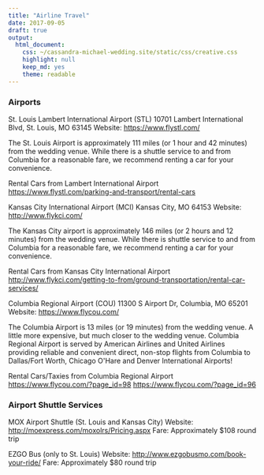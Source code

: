 ```yaml
---
title: "Airline Travel"
date: 2017-09-05
draft: true
output: 
  html_document: 
    css: ~/cassandra-michael-wedding.site/static/css/creative.css
    highlight: null
    keep_md: yes
    theme: readable
---
```


### Airports

St. Louis Lambert International Airport (STL)
10701 Lambert International Blvd, St. Louis, MO 63145
Website: https://www.flystl.com/

The St. Louis Airport is approximately 111 miles (or 1 hour and 42 minutes) from the wedding venue. While there is a shuttle service to and from Columbia for a reasonable fare, we recommend renting a car for your convenience. 

Rental Cars from Lambert International Airport
https://www.flystl.com/parking-and-transport/rental-cars

Kansas City International Airport (MCI)
Kansas City, MO 64153
Website: http://www.flykci.com/

The Kansas City airport is approximately 146 miles (or 2 hours and 12 minutes) from the wedding venue. While there is shuttle service to and from Columbia for a reasonable fare, we recommend renting a car for your convenience. 

Rental Cars from Kansas City International Airport
http://www.flykci.com/getting-to-from/ground-transportation/rental-car-services/

Columbia Regional Airport (COU)
11300 S Airport Dr, Columbia, MO 65201
Website: https://www.flycou.com/

The Columbia Airport is 13 miles (or 19 minutes) from the wedding venue. A little more expensive, but much closer to the wedding venue. Columbia Regional Airport is served by American Airlines and United Airlines providing reliable and convenient direct, non-stop flights from Columbia to Dallas/Fort Worth, Chicago O'Hare and Denver International Airports! 

Rental Cars/Taxies from Columbia Regional Airport
https://www.flycou.com/?page_id=98
https://www.flycou.com/?page_id=96

### Airport Shuttle Services

MOX Airport Shuttle (St. Louis and Kansas City)
Website: http://moexpress.com/moxolrs/Pricing.aspx 
Fare: Approximately $108 round trip

EZGO Bus (only to St. Louis)
Website: http://www.ezgobusmo.com/book-your-ride/ 
Fare: Approximately $80 round trip
